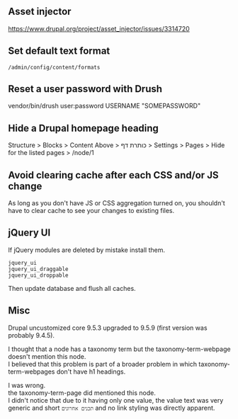 ## Asset injector

https://www.drupal.org/project/asset_injector/issues/3314720

## Set default text format

```shell
/admin/config/content/formats
```

## Reset a user password with Drush

vendor/bin/drush user:password USERNAME "SOMEPASSWORD"

## Hide a Drupal homepage heading

Structure > Blocks > Content Above > 	כותרת דף > Settings > Pages > Hide for the listed pages > /node/1

## Avoid clearing cache after each CSS and/or JS change

As long as you don't have JS or CSS aggregation turned on, you shouldn't have to clear cache to see your changes to existing files.

## jQuery UI

If jQuery modules are deleted by mistake install them.

```shell
jquery_ui
jquery_ui_draggable
jquery_ui_droppable
```

Then update database and flush all caches.


## Misc

Drupal uncustomized core 9.5.3 upgraded to 9.5.9 (first version was probably 9.4.5).

I thought that a node has a taxonomy term but the taxonomy-term-webpage doesn't mention this node.<br>
I believed that this problem is part of a broader problem in which taxonomy-term-webpages don't have h1 headings.

I was wrong.<br>
the taxonomy-term-page did mentioned this node.<br>
I didn't notice that due to it having only one value, the value text was very generic and short `תכנים אחרונים` and no link styling was directly apparent.
